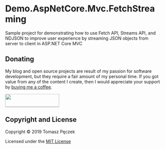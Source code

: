 # Demo.AspNetCore.Mvc.FetchStreaming

Sample project for demonstrating how to use Fetch API, Streams API, and NDJSON to improve user experience by streaming JSON objects from server to client in ASP.NET Core MVC

## Donating

My blog and open source projects are result of my passion for software development, but they require a fair amount of my personal time. If you got value from any of the content I create, then I would appreciate your support by [buying me a coffee](https://www.buymeacoffee.com/tpeczek).

<a href="https://www.buymeacoffee.com/tpeczek"><img src="https://www.buymeacoffee.com/assets/img/custom_images/black_img.png" style="height: 41px !important;width: 174px !important;box-shadow: 0px 3px 2px 0px rgba(190, 190, 190, 0.5) !important;-webkit-box-shadow: 0px 3px 2px 0px rgba(190, 190, 190, 0.5) !important;"  target="_blank"></a>

## Copyright and License

Copyright © 2019 Tomasz Pęczek

Licensed under the [MIT License](https://github.com/tpeczek/Demo.AspNetCore.Mvc.FetchStreaming/blob/master/LICENSE.md)
